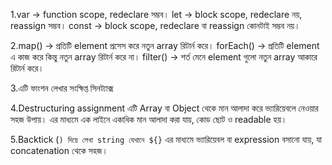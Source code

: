 1.var → function scope, redeclare সম্ভব।
let → block scope, redeclare নয়, reassign সম্ভব।
const → block scope, redeclare বা reassign কোনটাই সম্ভব নয়।

2.map() → প্রতিটি element প্রসেস করে নতুন array রিটার্ন করে।
forEach() → প্রতিটি element এ কাজ করে কিন্তু নতুন array রিটার্ন করে না।
filter() → শর্ত মেনে element গুলো নতুন array আকারে রিটার্ন করে।

3.এটি ফাংশন লেখার সংক্ষিপ্ত সিনট্যাক্স

4.Destructuring assignment এটি Array বা Object থেকে মান আলাদা করে ভ্যারিয়েবলে নেওয়ার সহজ উপায়।
এর মাধ্যমে এক লাইনে একাধিক মান আলাদা করা যায়, কোড ছোট ও readable হয়।

5.Backtick (`) দিয়ে লেখা string যেখানে ${}` এর মাধ্যমে ভ্যারিয়েবল বা expression বসানো যায়, যা concatenation থেকে সহজ।